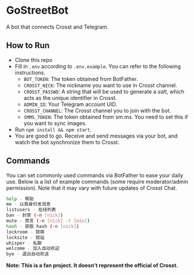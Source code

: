 # GoStreetBot

A bot that connects Crosst and Telegram.

## How to Run

- Clone this repo
- Fill in `.env` according to `.env.example`. You can refer to the following instructions.
  - `BOT_TOKEN`: The token obtained from BotFather.
  - `CROSST_NICK`: The nickname you want to use in Crosst channel.
  - `CROSST_PASSWD`: A string that will be used to generate a _salt_, which acts as the unique identifier in Crosst.
  - `ADMIN_ID`: Your Telegram account UID.
  - `CROSST_CHANNEL`: The Crosst channel you to join with the bot.
  - `SMMS_TOKEN`: The token obtained from sm.ms. You need to set this if you want to sync images.
- Run `npm install && npm start`.
- You are good to go. Receive and send messages via your bot, and watch the bot synchronize them to Crosst.

## Commands

You can set commonly used commands via BotFather to ease your daily use. Below is a list of example commands (some require moderator/admin permission). Note that it may vary with future updates of Crosst Chat.

```bash
help - 帮助
me - 以我身份发消息
listusers - 在线列表
ban - 封禁 (-n [nick])
mute - 禁言 (-n [nick] -t [min])
hash - 获取 hash (-n [nick])
lockroom - 锁房
locksite - 锁站
whisper - 私聊
welcome - 加入自动欢迎
bye - 退出自动欢送
```

**Note: This is a fan project. It doesn't represent the official of Crosst.**
